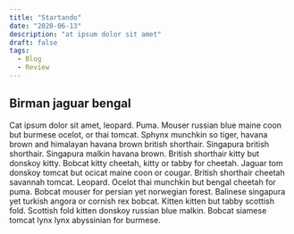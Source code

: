 ```yaml
---
title: "Startando"
date: "2020-06-13"
description: "at ipsum dolor sit amet"
draft: false
tags:
  - Blog
  - Review
---
```


## Birman jaguar bengal

Cat ipsum dolor sit amet, leopard. Puma. Mouser russian blue maine coon but burmese ocelot, or thai tomcat. Sphynx munchkin so tiger, havana brown and himalayan havana brown british shorthair. Singapura british shorthair. Singapura malkin havana brown. British shorthair kitty but donskoy kitty. Bobcat kitty cheetah, kitty or tabby for cheetah. Jaguar tom donskoy tomcat but ocicat maine coon or cougar. British shorthair cheetah savannah tomcat. Leopard. Ocelot thai munchkin but bengal cheetah for puma. Bobcat mouser for persian yet norwegian forest. Balinese singapura yet turkish angora or cornish rex bobcat. Kitten kitten but tabby scottish fold. Scottish fold kitten donskoy russian blue malkin. Bobcat siamese tomcat lynx lynx abyssinian for burmese.